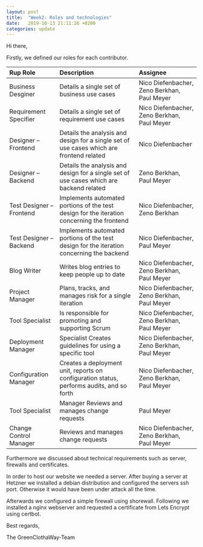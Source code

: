 ```yaml
---
layout: post
title:  "Week2: Roles and technologies"
date:   2019-10-13 21:11:26 +0200
categories: update
---
```


Hi there,

Firstly, we defined our roles for each contributor.

| Rup Role                |    Description                                                                            |      Assignee 
| :---                    |    :---                                                                                   |          :--- 
| Business Desginer       | Details a single set of business use cases                                                | Nico Diefenbacher, Zeno Berkhan, Paul Meyer
| Requirement Specifier   | Details a single set of requirement use cases                                             | Nico Diefenbacher, Zeno Berkhan, Paul Meyer
| Designer – Frontend     | Details the analysis and design for a single set of use cases which are frontend related  | Nico Diefenbacher
| Designer – Backend      | Details the analysis and design for a single set of use cases which are backend related   | Zeno Berkhan, Paul Meyer
| Test Designer – Frontend| Implements automated portions of the test design for the iteration concerning the frontend| Nico Diefenbacher, Zeno Berkhan|
| Test Designer – Backend | Implements automated portions of the test design for the iteration concerning the backend | Nico Diefenbacher, Paul Meyer
| Blog Writer             | 	Writes blog entries to keep people up to date                                           | Nico Diefenbacher, Zeno Berkhan, Paul Meyer
| Project Manager         | Plans, tracks, and manages risk for a single iteration                                    | Nico Diefenbacher, Zeno Berkhan, Paul Meyer
| Tool Specialist         | Is responsible for promoting and supporting Scrum                                         | Nico Diefenbacher, Zeno Berkhan, Paul Meyer
| Deployment Manager      |  Specialist	Creates guidelines for using a specific tool                                  | Nico Diefenbacher, Zeno Berkhan, Paul Meyer
| Configuration Manager   | Creates a deployment unit, reports on configuration status, performs audits, and so forth | Nico Diefenbacher, Zeno Berkhan, Paul Meyer
| Tool Specialist         |  Manager	Reviews and manages change requests                                             | Paul Meyer|
| Change Control Manager  | Reviews and manages change requests                                                       | Nico Diefenbacher, Zeno Berkhan, Paul Meyer

Furthermore we discussed about technical requirements such as server, firewalls and certificates. 

In order to host our website we needed a server. After buying a server at Hetzner we installed a debian distribution and configured the servers ssh port. Otherwise it would have been under attack all the time. 

Afterwards we configured a simple firewall using shorewall. Following we installed a nginx webserver and requested a certificate from Lets Encrypt using certbot.


Best regards,

The GreenClothaWay-Team
